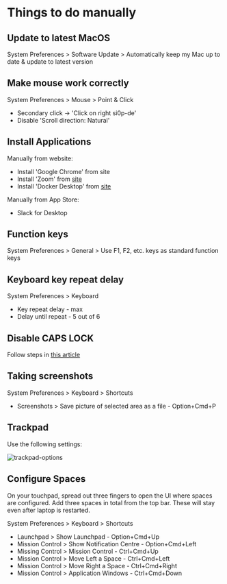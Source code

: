 # Things to do manually
## Update to latest MacOS
System Preferences > Software Update > Automatically keep my Mac up to date & update to latest version

## Make mouse work correctly
System Preferences > Mouse > Point & Click  
 * Secondary click -> 'Click on right si0p-de'  
 * Disable 'Scroll direction: Natural'  

## Install Applications
Manually from website:
 * Install 'Google Chrome' from site
 * Install 'Zoom' from [site](https://zoom.us/download)  
 * Install 'Docker Desktop' from [site](https://docs.docker.com/desktop/mac/install/)

Manually from App Store:
 * Slack for Desktop

## Function keys
System Preferences > General > Use F1, F2, etc. keys as standard function keys

## Keyboard key repeat delay
System Preferences > Keyboard
 * Key repeat delay - max
 * Delay until repeat - 5 out of 6

## Disable CAPS LOCK
Follow steps in [this article](https://www.howtogeek.com/howto/38828/how-to-disable-caps-lock-on-mac-os-x/)

## Taking screenshots
System Preferences > Keyboard > Shortcuts
 * Screenshots > Save picture of selected area as a file - Option+Cmd+P

## Trackpad
Use the following settings:

![trackpad-options](https://user-images.githubusercontent.com/7642330/172181762-78e1652d-373a-475a-a964-d56cd23f6c49.png)


## Configure Spaces
On your touchpad, spread out three fingers to open the UI where spaces are configured.
Add three spaces in total from the top bar. These will stay even after laptop is restarted.

System Preferences > Keyboard > Shortcuts
 * Launchpad > Show Launchpad - Option+Cmd+Up 
 * Mission Control > Show Notification Centre - Option+Cmd+Left
 * Missing Control > Mission Control - Ctrl+Cmd+Up
 * Mission Control > Move Left a Space - Ctrl+Cmd+Left
 * Mission Control > Move Right a Space - Ctrl+Cmd+Right
 * Mission Control > Application Windows - Ctrl+Cmd+Down
